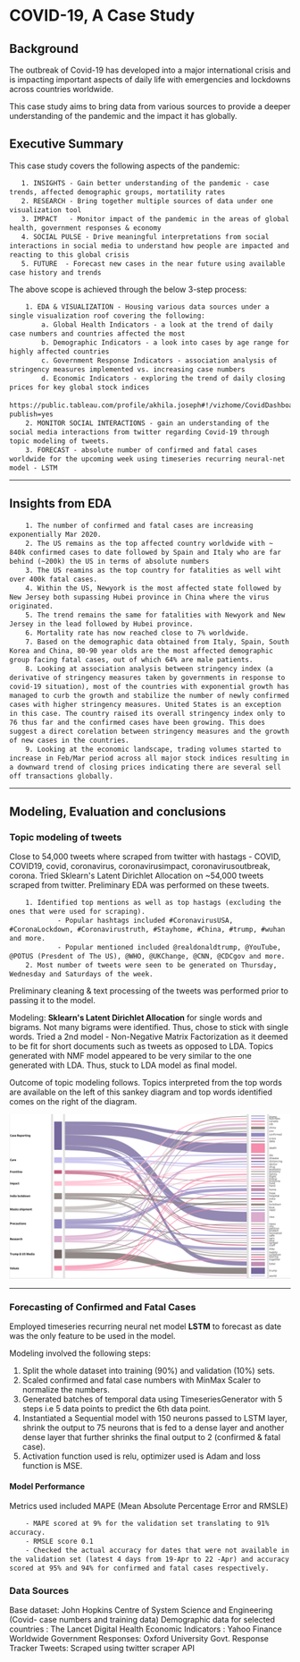 # COVID-19, A Case Study

## Background

The outbreak of Covid-19 has developed into a major international crisis and is impacting important aspects of daily life with emergencies and lockdowns across countries worldwide.

This case study aims to bring data from various sources to provide a deeper understanding of the pandemic and the impact it has globally.

## Executive Summary

This case study covers the following aspects of the pandemic: 

       1. INSIGHTS - Gain better understanding of the pandemic - case trends, affected demographic groups, mortatility rates
       2. RESEARCH - Bring together multiple sources of data under one visualization tool
       3. IMPACT   - Monitor impact of the pandemic in the areas of global health, government responses & economy
       4. SOCIAL PULSE - Drive meaningful interpretations from social interactions in social media to understand how people are impacted and reacting to this global crisis 
       5. FUTURE  - Forecast new cases in the near future using available case history and trends
       
The above scope is achieved through the below 3-step process: 

        1. EDA & VISUALIZATION - Housing various data sources under a single visualization roof covering the following: 
            a. Global Health Indicators - a look at the trend of daily case numbers and countries affected the most
            b. Demographic Indicators - a look into cases by age range for highly affected countries
            c. Government Response Indicators - association analysis of stringency measures implemented vs. increasing case numbers
            d. Economic Indicators - exploring the trend of daily closing prices for key global stock indices
            https://public.tableau.com/profile/akhila.joseph#!/vizhome/CovidDashboard2_15860650422580/Globalhealthindicators?publish=yes
        2. MONITOR SOCIAL INTERACTIONS - gain an understanding of the social media interactions from twitter regarding Covid-19 through topic modeling of tweets. 
        3. FORECAST - absolute number of confirmed and fatal cases worldwide for the upcoming week using timeseries recurring neural-net model - LSTM


---

## Insights from EDA

        1. The number of confirmed and fatal cases are increasing exponentially Mar 2020. 
        2. The US remains as the top affected country worldwide with ~ 840k confirmed cases to date followed by Spain and Italy who are far behind (~200k) the US in terms of absolute numbers
        3. The US reamins as the top country for fatalities as well wiht over 400k fatal cases. 
        4. Within the US, Newyork is the most affected state followed by New Jersey both supassing Hubei province in China where the virus originated. 
        5. The trend remains the same for fatalities with Newyork and New Jersey in the lead followed by Hubei province. 
        6. Mortality rate has now reached close to 7% worldwide. 
        7. Based on the demographic data obtained from Italy, Spain, South Korea and China, 80-90 year olds are the most affected demographic group facing fatal cases, out of which 64% are male patients.  
        8. Looking at association analysis between stringency index (a derivative of stringency measures taken by governments in response to covid-19 situation), most of the countries with exponential growth has managed to curb the growth and stabilize the number of newly confirmed cases with higher stringency measures. United States is an exception in this case. The country raised its overall stringency index only to 76 thus far and the confirmed cases have been growing. This does suggest a direct corelation between stringency measures and the growth of new cases in the countries. 
        9. Looking at the economic landscape, trading volumes started to increase in Feb/Mar period across all major stock indices resulting in a downward trend of closing prices indicating there are several sell off transactions globally. 
        

---

## Modeling, Evaluation and conclusions

### Topic modeling of tweets 

Close to 54,000 tweets where scraped from twitter with hastags - COVID, COVID19, covid, coronavirus, coronavirusimpact, coronavirusoutbreak, corona. 
Tried Sklearn's Latent Dirichlet Allocation on ~54,000 tweets scraped from twitter. Preliminary EDA was performed on these tweets.

        1. Identified top mentions as well as top hastags (excluding the ones that were used for scraping). 
                - Popular hashtags included #CoronavirusUSA, #CoronaLockdown, #Coronavirustruth, #Stayhome, #China, #trump, #wuhan and more. 
                - Popular mentioned included @realdonaldtrump, @YouTube, @POTUS (Presdent of The US), @WHO, @UKChange, @CNN, @CDCgov and more.
        2. Most number of tweets were seen to be generated on Thursday, Wednesday and Saturdays of the week. 
        
Preliminary cleaning & text processing of the tweets was performed prior to passing it to the model. 

Modeling: 
**Sklearn's Latent Dirichlet Allocation** for single words and bigrams. Not many bigrams were identified. Thus, chose to stick with single words. 
Tried a 2nd model - Non-Negative Matrix Factorization as it deemed to be fit for short documents such as tweets as opposed to LDA. Topics generated with NMF model appeared to be very similar to the one generated with LDA. Thus, stuck to LDA model as final model. 

Outcome of topic modeling follows. Topics interpreted from the top words are available on the left of this sankey diagram and top words identified comes on the right of the diagram. 

<img src = "Topics to words Sankey.png"/>

---

### Forecasting of Confirmed and Fatal Cases

Employed timeseries recurring neural net model **LSTM** to forecast as date was the only feature to be used in the model. 

Modeling involved the following steps: 
1) Split the whole dataset into training (90%) and validation (10%) sets.
2) Scaled confirmed and fatal case numbers with MinMax Scaler to normalize the numbers.
3) Generated batches of temporal data using TimeseriesGenerator with 5 steps i.e 5 data points to predict the 6th data point.
4) Instantiated a Sequential model with 150 neurons passed to LSTM layer, shrink the output to 75 neurons that is fed to a dense layer and another dense layer that further shrinks the final output to 2 (confirmed & fatal case). 
5) Activation function used is relu, optimizer used is Adam and loss function is MSE. 

#### Model Performance

Metrics used included MAPE (Mean Absolute Percentage Error and RMSLE)
        
        - MAPE scored at 9% for the validation set translating to 91% accuracy.
        - RMSLE score 0.1
        - Checked the actual accuracy for dates that were not available in the validation set (latest 4 days from 19-Apr to 22 -Apr) and accuracy scored at 95% and 94% for confirmed and fatal cases respectively. 

### Data Sources

Base dataset: John Hopkins Centre of System Science and Engineering (Covid- case numbers and training data)
Demographic data for selected countries : The Lancet Digital Health
Economic Indicators : Yahoo Finance
Worldwide Government Responses: Oxford University Govt. Response Tracker
Tweets: Scraped using twitter scraper API

